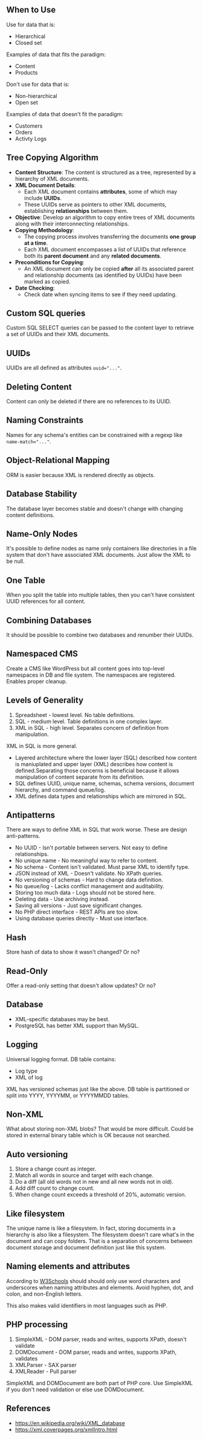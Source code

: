 ## When to Use

Use for data that is:
* Hierarchical
* Closed set

Examples of data that fits the paradigm:
* Content
* Products

Don't use for data that is:
* Non-hierarchical
* Open set

Examples of data that doesn't fit the paradigm:
* Customers
* Orders
* Activty Logs

## Tree Copying Algorithm

- **Content Structure**: The content is structured as a tree, represented by a
  hierarchy of XML documents.
- **XML Document Details**:
  - Each XML document contains **attributes**, some of which may include **UUIDs**.
  - These UUIDs serve as pointers to other XML documents, establishing
    **relationships** between them.
- **Objective**: Develop an algorithm to copy entire trees of XML documents
  along with their interconnecting relationships.
- **Copying Methodology**:
  - The copying process involves transferring the documents **one group at a time**.
  - Each XML document encompasses a list of UUIDs that reference both its
    **parent document** and any **related documents**.
- **Preconditions for Copying**:
  - An XML document can only be copied **after** all its associated parent and
    relationship documents (as identified by UUIDs) have been marked as copied.
- **Date Checking**:
  - Check date when syncing items to see if they need updating.

## Custom SQL queries

Custom SQL SELECT queries can be passed to the content layer to retrieve a set
of UUIDs and their XML documents.

## UUIDs

UUIDs are all defined as attributes `uuid="..."`.

## Deleting Content

Content can only be deleted if there are no references to its UUID.

## Naming Constraints

Names for any schema's entities can be constrained with a regexp like `name-match="..."`.

## Object-Relational Mapping

ORM is easier because XML is rendered directly as objects.

## Database Stability

The database layer becomes stable and doesn't change with changing content
definitions.

## Name-Only Nodes

It's possible to define nodes as name only containers like directories in a file
system that don't have associated XML documents. Just allow the XML to be null.

## One Table

When you split the table into multiple tables, then you can't have consistent
UUID references for all content.

## Combining Databases

It should be possible to combine two databases and renumber their UUIDs.

## Namespaced CMS

Create a CMS like WordPress but all content goes into top-level namespaces in DB
and file system. The namespaces are registered. Enables proper cleanup.

## Levels of Generality

1. Spreadsheet - lowest level. No table definitions.
2. SQL - medium level. Table definitions in one complex layer.
3. XML in SQL - high level. Separates concern of definition from manipulation.

XML in SQL is more general.
* Layered architecture where the lower layer (SQL) described how content is
  maniuplated and upper layer (XML) describes how content is defined.Separating
  those concerns is beneficial because it allows manipulation of content
  separate from its definition. 
* SQL defines UUID, unique name, schemas, schema versions, document hierarchy,
  and command queue/log.
* XML defines data types and relationships which are mirrored in SQL.

## Antipatterns

There are ways to define XML in SQL that work worse. These are design anti-patterns.

* No UUID - Isn't portable between servers. Not easy to define relationships.
* No unique name - No meaningful way to refer to content.
* No schema - Content isn't validated. Must parse XML to identify type.
* JSON instead of XML - Doesn't validate. No XPath queries.
* No versioning of schemas - Hard to change data definition.
* No queue/log - Lacks conflict management and auditability.
* Storing too much data - Logs should not be stored here.
* Deleting data - Use archiving instead.
* Saving all versions - Just save significant changes.
* No PHP direct interface - REST APIs are too slow.
* Using database queries directly - Must use interface.

## Hash

Store hash of data to show it wasn't changed? Or no?

## Read-Only

Offer a read-only setting that doesn't allow updates? Or no?

## Database

* XML-specific databases may be best.
* PostgreSQL has better XML support than MySQL.

## Logging

Universal logging format. DB table contains:
* Log type
* XML of log

XML has versioned schemas just like the above. DB table is partitioned or split
into YYYY, YYYYMM, or YYYYMMDD tables.

## Non-XML

What about storing non-XML blobs? That would be more difficult. Could be stored
in external binary table which is OK because not searched.

## Auto versioning

1. Store a change count as integer.
2. Match all words in source and target with each change.
3. Do a diff (all old words not in new and all new words not in old).
4. Add diff count to change count.
5. When change count exceeds a threshold of 20%, automatic version.

## Like filesystem

The unique name is like a filesystem. In fact, storing documents in a hierarchy
is also like a filesystem. The filesystem doesn't care what's in the document
and can copy folders. That is a separation of concerns between document storage
and document definition just like this system.

## Naming elements and attributes

According to [W3Schools](https://www.w3schools.com/xml/xml_elements.asp) should
should only use word characters and underscores when naming attributes and
elements. Avoid hyphen, dot, and colon, and non-English letters.

This also makes valid identifiers in most languages such as PHP.

## PHP processing

1. SimpleXML - DOM parser, reads and writes, supports XPath, doesn't validate
2. DOMDocument - DOM parser, reads and writes, supports XPath, validates
2. XMLParser - SAX parser
3. XMLReader - Pull parser

SimpleXML and DOMDocument are both part of PHP core. Use SimpleXML if you don't
need validation or else use DOMDocument.

## References
* https://en.wikipedia.org/wiki/XML_database
* https://xml.coverpages.org/xmlIntro.html
